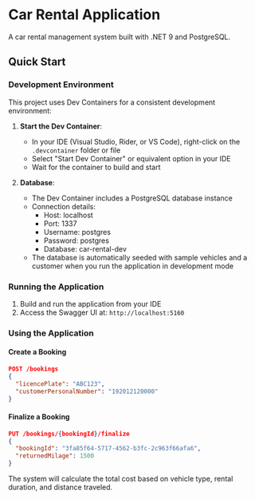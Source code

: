 # Car Rental Application

A car rental management system built with .NET 9 and PostgreSQL.

## Quick Start

### Development Environment

This project uses Dev Containers for a consistent development environment:

1. **Start the Dev Container**:
   - In your IDE (Visual Studio, Rider, or VS Code), right-click on the `.devcontainer` folder or file
   - Select "Start Dev Container" or equivalent option in your IDE
   - Wait for the container to build and start

2. **Database**:
   - The Dev Container includes a PostgreSQL database instance
   - Connection details:
     - Host: localhost
     - Port: 1337
     - Username: postgres
     - Password: postgres
     - Database: car-rental-dev
   - The database is automatically seeded with sample vehicles and a customer when you run the application in development mode

### Running the Application

1. Build and run the application from your IDE
2. Access the Swagger UI at: `http://localhost:5160`

### Using the Application

#### Create a Booking

```json
POST /bookings
{
  "licencePlate": "ABC123",
  "customerPersonalNumber": "192012120000"
}
```

#### Finalize a Booking

```json
PUT /bookings/{bookingId}/finalize
{
  "bookingId": "3fa85f64-5717-4562-b3fc-2c963f66afa6",
  "returnedMilage": 1500
}
```

The system will calculate the total cost based on vehicle type, rental duration, and distance traveled.